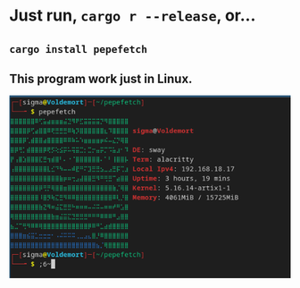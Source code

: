 # Just run, `cargo r --release`, or...

## `cargo install pepefetch`

## This program work just in Linux.

![pepe](pepe.png)
